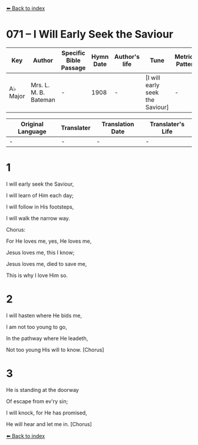 [⬅️ Back to index](../README.md)

# 071 – I Will Early Seek the Saviour

Key | Author   | Specific Bible Passage     |Hymn Date |Author's life |Tune |Metrical Pattern   |Composer/Source
-- | --------- | ---------------------------|----------|--------------|-----|-------------------|-------------  
A♭ Major |Mrs. L. M. B. Bateman |- |1908 |- |[I will early seek the Saviour] |- |Fred A. Fillmore

Original Language | Translater | Translation Date   | Translater's Life  
----------------- | --------- | --------------------|-------------     
\- |- |- |-




# 1

I will early seek the Saviour,

I will learn of Him each day;

I will follow in His footsteps,

I will walk the narrow way.



Chorus:

For He loves me, yes, He loves me,

Jesus loves me, this I know;

Jesus loves me, died to save me,

This is why I love Him so.



# 2

I will hasten where He bids me,

I am not too young to go,

In the pathway where He leadeth,

Not too young His will to know.  [Chorus]



# 3

He is standing at the doorway

Of escape from ev'ry sin;

I will knock, for He has promised,

He will hear and let me in.  [Chorus]





[⬅️ Back to index](../README.md)
